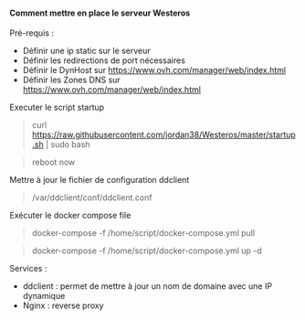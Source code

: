 #### Comment mettre en place le serveur Westeros

Pré-requis :
* Définir une ip static sur le serveur
* Définir les redirections de port nécessaires
* Définir le DynHost sur https://www.ovh.com/manager/web/index.html
* Définir les Zones DNS sur https://www.ovh.com/manager/web/index.html

Executer le script startup 
> curl https://raw.githubusercontent.com/jordan38/Westeros/master/startup.sh | sudo bash

> reboot now

Mettre à jour le fichier de configuration ddclient 
> /var/ddclient/conf/ddclient.conf

Exécuter le docker compose file
> docker-compose -f /home/script/docker-compose.yml pull

> docker-compose -f /home/script/docker-compose.yml up -d

Services :
* ddclient : permet de mettre à jour un nom de domaine avec une IP dynamique
* Nginx : reverse proxy
